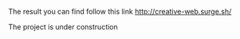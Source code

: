 The result you can find follow this link http://creative-web.surge.sh/

The project is under construction
